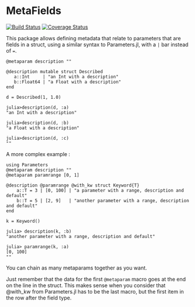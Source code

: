 # MetaFields

[![Build Status](https://travis-ci.org/rafaqz/MetaFields.jl.svg?branch=master)](https://travis-ci.org/rafaqz/MetaFields.jl)
[![Coverage Status](https://coveralls.io/repos/rafaqz/MetaFields.jl/badge.svg?branch=master&service=github)](https://coveralls.io/github/rafaqz/MetaFields.jl?branch=master)

This package allows defining metadata that relate to parameters that are fields
in a struct, using a similar syntax to Parameters.jl, with a `|` bar instead of
`=`.


```juliarepl
@metaparam description ""

@description mutable struct Described
   a::Int     | "an Int with a description"  
   b::Float64 | "a Float with a description"
end

d = Described(1, 1.0)

julia>description(d, :a) 
"an Int with a description"  

julia>description(d, :b) 
"a Float with a description"  

julia>description(d, :c) 
""  
```

A more complex example :

```juliarepl
using Parameters
@metaparam description ""
@metaparam paramrange [0, 1]

@description @paramrange @with_kw struct Keyword{T}
    a::T = 3 | [0, 100] | "a parameter with a range, description and default"
    b::T = 5 | [2, 9]   | "another parameter with a range, description and default"
end

k = Keyword()

julia> description(k, :b) 
"another parameter with a range, description and default"

julia> paramrange(k, :a) 
[0, 100]
""  
```

You can chain as many metaparams together as you want. 

Just remember that the data for the first `@metaparam` macro
goes at the end on the line in the struct. This makes sense when you consider that @with_kw
from Parameters.jl has to be the last macro, but the first item in the row after
the field type.
